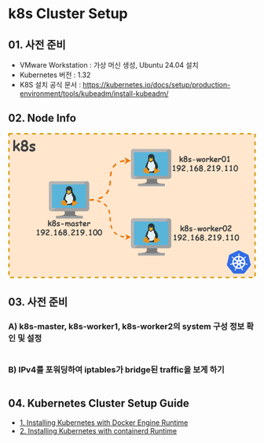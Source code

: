 # k8s Cluster Setup

## 01. 사전 준비

- VMware Workstation : 가상 머신 생성, Ubuntu 24.04 설치
- Kubernetes 버전 : 1.32
- K8S 설치 공식 문서 : https://kubernetes.io/docs/setup/production-environment/tools/kubeadm/install-kubeadm/

## 02. Node Info

![node_info.drawio](https://github.com/revenge1005/k8s-cluster-setup/blob/main/node_info.drawio.png)

## 03. 사전 준비

### A) k8s-master, k8s-worker1, k8s-worker2의 system 구성 정보 확인 및 설정

```bash

```

### B) IPv4를 포워딩하여 iptables가 bridge된 traffic을 보게 하기

```bash

```

## 04. Kubernetes Cluster Setup Guide

- [1. Installing Kubernetes with Docker Engine Runtime]()
- [2. Installing Kubernetes with containerd Runtime]()